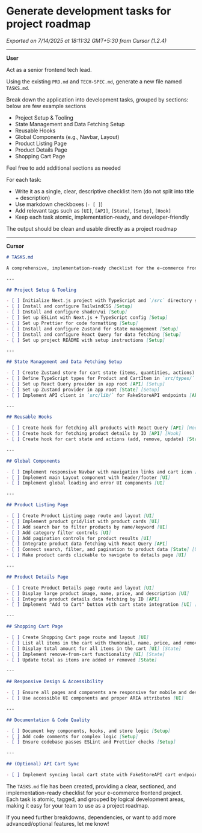 # Generate development tasks for project roadmap
_Exported on 7/14/2025 at 18:11:32 GMT+5:30 from Cursor (1.2.4)_

---

**User**

Act as a senior frontend tech lead.

Using the existing `PRD.md` and `TECH-SPEC.md`, generate a new file named `TASKS.md`.

Break down the application into development tasks, grouped by sections:
below are few example sections
- Project Setup & Tooling
- State Management and Data Fetching Setup
- Reusable Hooks
- Global Components (e.g., Navbar, Layout)
- Product Listing Page
- Product Details Page
- Shopping Cart Page

Feel free to add additional sections as needed

For each task:
- Write it as a single, clear, descriptive checklist item (do not split into title + description)
- Use markdown checkboxes (`- [ ]`)
- Add relevant tags such as `[UI]`, `[API]`, `[State]`, `[Setup]`, `[Hook]`
- Keep each task atomic, implementation-ready, and developer-friendly

The output should be clean and usable directly as a project roadmap


---

**Cursor**

```markdown
# TASKS.md

A comprehensive, implementation-ready checklist for the e-commerce frontend project. Tasks are grouped by logical sections and tagged for clarity.

---

## Project Setup & Tooling

- [ ] Initialize Next.js project with TypeScript and `/src` directory structure [Setup]
- [ ] Install and configure TailwindCSS [Setup]
- [ ] Install and configure shadcn/ui [Setup]
- [ ] Set up ESLint with Next.js + TypeScript config [Setup]
- [ ] Set up Prettier for code formatting [Setup]
- [ ] Install and configure Zustand for state management [Setup]
- [ ] Install and configure React Query for data fetching [Setup]
- [ ] Set up project README with setup instructions [Setup]

---

## State Management and Data Fetching Setup

- [ ] Create Zustand store for cart state (items, quantities, actions) [State]
- [ ] Define TypeScript types for Product and CartItem in `src/types/` [State]
- [ ] Set up React Query provider in app root [API] [Setup]
- [ ] Set up Zustand provider in app root [State] [Setup]
- [ ] Implement API client in `src/lib/` for FakeStoreAPI endpoints [API]

---

## Reusable Hooks

- [ ] Create hook for fetching all products with React Query [API] [Hook]
- [ ] Create hook for fetching product details by ID [API] [Hook]
- [ ] Create hook for cart state and actions (add, remove, update) [State] [Hook]

---

## Global Components

- [ ] Implement responsive Navbar with navigation links and cart icon [UI]
- [ ] Implement main Layout component with header/footer [UI]
- [ ] Implement global loading and error UI components [UI]

---

## Product Listing Page

- [ ] Create Product Listing page route and layout [UI]
- [ ] Implement product grid/list with product cards [UI]
- [ ] Add search bar to filter products by name/keyword [UI]
- [ ] Add category filter controls [UI]
- [ ] Add pagination controls for product results [UI]
- [ ] Integrate product data fetching with React Query [API]
- [ ] Connect search, filter, and pagination to product data [State] [UI]
- [ ] Make product cards clickable to navigate to details page [UI]

---

## Product Details Page

- [ ] Create Product Details page route and layout [UI]
- [ ] Display large product image, name, price, and description [UI]
- [ ] Integrate product details data fetching by ID [API]
- [ ] Implement "Add to Cart" button with cart state integration [UI] [State]

---

## Shopping Cart Page

- [ ] Create Shopping Cart page route and layout [UI]
- [ ] List all items in the cart with thumbnail, name, price, and remove button [UI] [State]
- [ ] Display total amount for all items in the cart [UI] [State]
- [ ] Implement remove-from-cart functionality [UI] [State]
- [ ] Update total as items are added or removed [State]

---

## Responsive Design & Accessibility

- [ ] Ensure all pages and components are responsive for mobile and desktop [UI]
- [ ] Use accessible UI components and proper ARIA attributes [UI]

---

## Documentation & Code Quality

- [ ] Document key components, hooks, and store logic [Setup]
- [ ] Add code comments for complex logic [Setup]
- [ ] Ensure codebase passes ESLint and Prettier checks [Setup]

---

## (Optional) API Cart Sync

- [ ] Implement syncing local cart state with FakeStoreAPI cart endpoints [API] [State]

```

The `TASKS.md` file has been created, providing a clear, sectioned, and implementation-ready checklist for your e-commerce frontend project. Each task is atomic, tagged, and grouped by logical development areas, making it easy for your team to use as a project roadmap.

If you need further breakdowns, dependencies, or want to add more advanced/optional features, let me know!

